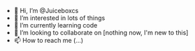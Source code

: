 - 👋 Hi, I’m @Juiceboxcs
- 👀 I’m interested in lots of things
- 🌱 I’m currently learning code
- 💞️ I’m looking to collaborate on [nothing now, I'm new to this]
- 📫 How to reach me (...)

<!---
Juiceboxcs/Juiceboxcs is a ✨ special ✨ repository because its `README.md` (this file) appears on your GitHub profile.
You can click the Preview link to take a look at your changes.
--->
